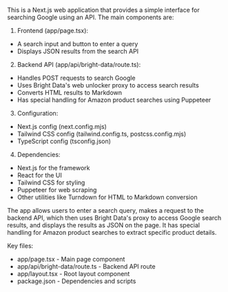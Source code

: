 This is a Next.js web application that provides a simple interface for searching Google using an API. The main components are:

1. Frontend (app/page.tsx):
- A search input and button to enter a query
- Displays JSON results from the search API

2. Backend API (app/api/bright-data/route.ts):
- Handles POST requests to search Google
- Uses Bright Data's web unlocker proxy to access search results
- Converts HTML results to Markdown
- Has special handling for Amazon product searches using Puppeteer

3. Configuration:
- Next.js config (next.config.mjs)
- Tailwind CSS config (tailwind.config.ts, postcss.config.mjs)
- TypeScript config (tsconfig.json)

4. Dependencies:
- Next.js for the framework
- React for the UI
- Tailwind CSS for styling
- Puppeteer for web scraping 
- Other utilities like Turndown for HTML to Markdown conversion

The app allows users to enter a search query, makes a request to the backend API, which then uses Bright Data's proxy to access Google search results, and displays the results as JSON on the page. It has special handling for Amazon product searches to extract specific product details.

Key files:
- app/page.tsx - Main page component
- app/api/bright-data/route.ts - Backend API route
- app/layout.tsx - Root layout component
- package.json - Dependencies and scripts